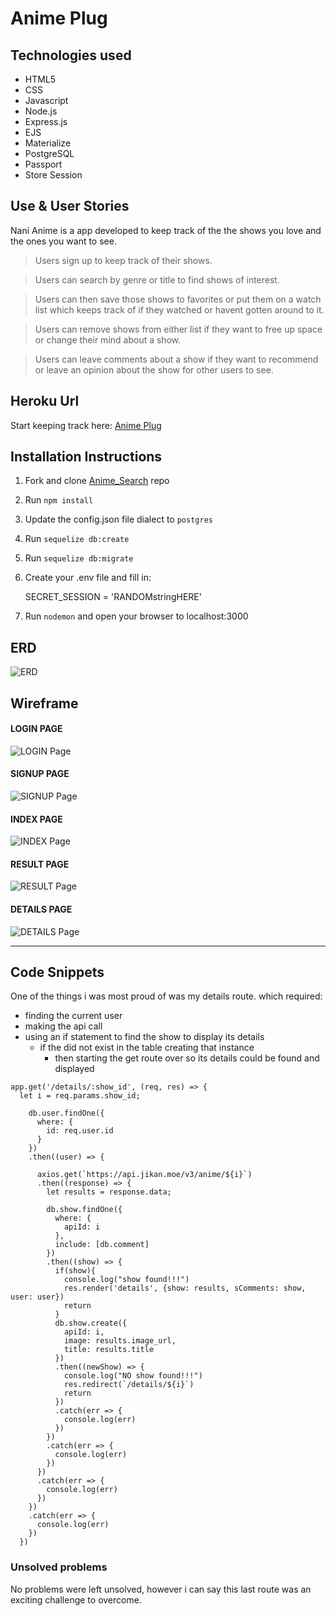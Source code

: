 # Anime Plug

## Technologies used

- HTML5
- CSS
- Javascript
- Node.js
- Express.js
- EJS
- Materialize
- PostgreSQL
- Passport
- Store Session

## Use & User Stories

Nani Anime is a app developed to keep track of the the shows you love and the ones you want to see. 

> Users sign up to keep track of their shows.

> Users can search by genre or title to find shows of interest.

> Users can then save those shows to favorites or put them on a watch list which keeps track of if they watched or havent gotten around to it.

> Users can remove shows from either list if they want to free up space or change their mind about a show.

> Users can leave comments about a show if they want to recommend or leave an opinion about the show for other users to see.


## Heroku Url

Start keeping track here: [Anime Plug](https://shanes-anime-search.herokuapp.com/)


## Installation Instructions

1. Fork and clone [Anime_Search](https://github.com/SLBendak/Anime_Search) repo

2. Run `npm install`

3. Update the config.json file dialect to `postgres`

4. Run `sequelize db:create`

5. Run `sequelize db:migrate`

6. Create your .env file and fill in: 

    SECRET_SESSION = 'RANDOMstringHERE'

7. Run `nodemon` and open your browser to localhost:3000

## ERD

![ERD](https://i.imgur.com/gzZKM1O.png)

## Wireframe

#### LOGIN PAGE
![LOGIN Page](https://i.imgur.com/YqcsCBls.png)
#### SIGNUP PAGE
![SIGNUP Page](https://i.imgur.com/i0bnbwps.png)
#### INDEX PAGE
![INDEX Page](https://i.imgur.com/op289Lqs.png)
#### RESULT PAGE
![RESULT Page](https://i.imgur.com/t6arm8Ts.png)
#### DETAILS PAGE
![DETAILS Page](https://i.imgur.com/ot7aIPgs.png)


---

## Code Snippets

One of the things i was most proud of was my details route. 
which required: 
- finding the current user
- making the api call
- using an if statement to find the show to display its details
    - if the did not exist in the table creating that instance
        - then starting the get route over so its details could be found and displayed

```
app.get('/details/:show_id', (req, res) => {
  let i = req.params.show_id;
  
    db.user.findOne({
      where: {
        id: req.user.id
      }
    })
    .then((user) => {

      axios.get(`https://api.jikan.moe/v3/anime/${i}`)
      .then((response) => {
        let results = response.data;
        
        db.show.findOne({
          where: {
            apiId: i
          },
          include: [db.comment]
        })
        .then((show) => {
          if(show){
            console.log("show found!!!")
            res.render('details', {show: results, sComments: show, user: user})
            return
          }
          db.show.create({
            apiId: i,
            image: results.image_url,
            title: results.title
          })
          .then((newShow) => {
            console.log("NO show found!!!")
            res.redirect(`/details/${i}`)
            return
          })
          .catch(err => {
            console.log(err)
          })
        })
        .catch(err => {
          console.log(err)
        })
      })
      .catch(err => {
        console.log(err)
      })
    })
    .catch(err => {
      console.log(err)
    })
  })

```

### Unsolved problems
No problems were left unsolved, however i can say this last route was an exciting challenge to overcome.
